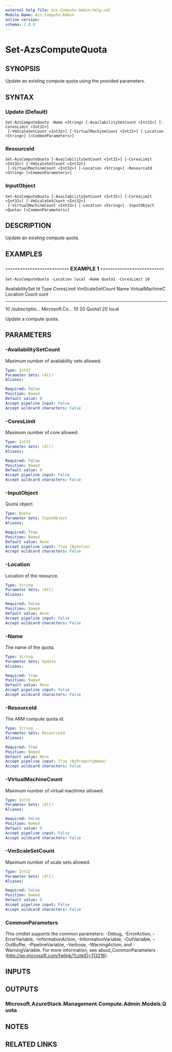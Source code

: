 ```yaml
---
external help file: Azs.Compute.Admin-help.xml
Module Name: Azs.Compute.Admin
online version: 
schema: 2.0.0
---
```


# Set-AzsComputeQuota

## SYNOPSIS
Update an existing compute quota using the provided parameters.

## SYNTAX

### Update (Default)
```
Set-AzsComputeQuota -Name <String> [-AvailabilitySetCount <Int32>] [-CoresLimit <Int32>]
 [-VmScaleSetCount <Int32>] [-VirtualMachineCount <Int32>] [-Location <String>] [<CommonParameters>]
```

### ResourceId
```
Set-AzsComputeQuota [-AvailabilitySetCount <Int32>] [-CoresLimit <Int32>] [-VmScaleSetCount <Int32>]
 [-VirtualMachineCount <Int32>] [-Location <String>] -ResourceId <String> [<CommonParameters>]
```

### InputObject
```
Set-AzsComputeQuota [-AvailabilitySetCount <Int32>] [-CoresLimit <Int32>] [-VmScaleSetCount <Int32>]
 [-VirtualMachineCount <Int32>] [-Location <String>] -InputObject <Quota> [<CommonParameters>]
```

## DESCRIPTION
Update an existing compute quota.

## EXAMPLES

### -------------------------- EXAMPLE 1 --------------------------
```
Set-AzsComputeQuota -Location local -Name Quota1 -CoresLimit 10
```

AvailabilitySet Id              Type            CoresLimit      VmScaleSetCount Name            VirtualMachineC Location
Count                                                                                           ount
--------------- --              ----            ----------      --------------- ----            --------------- --------
10              /subscriptio...
Microsoft.Co...
10              20              Quota1          20              local

Update a compute quota.

## PARAMETERS

### -AvailabilitySetCount
Maximum number of availability sets allowed.

```yaml
Type: Int32
Parameter Sets: (All)
Aliases: 

Required: False
Position: Named
Default value: 0
Accept pipeline input: False
Accept wildcard characters: False
```

### -CoresLimit
Maximum number of core allowed.

```yaml
Type: Int32
Parameter Sets: (All)
Aliases: 

Required: False
Position: Named
Default value: 0
Accept pipeline input: False
Accept wildcard characters: False
```

### -InputObject
Quota object.

```yaml
Type: Quota
Parameter Sets: InputObject
Aliases: 

Required: True
Position: Named
Default value: None
Accept pipeline input: True (ByValue)
Accept wildcard characters: False
```

### -Location
Location of the resource.

```yaml
Type: String
Parameter Sets: (All)
Aliases: 

Required: False
Position: Named
Default value: None
Accept pipeline input: False
Accept wildcard characters: False
```

### -Name
The name of the quota.

```yaml
Type: String
Parameter Sets: Update
Aliases: 

Required: True
Position: Named
Default value: None
Accept pipeline input: False
Accept wildcard characters: False
```

### -ResourceId
The ARM compute quota id.

```yaml
Type: String
Parameter Sets: ResourceId
Aliases: 

Required: True
Position: Named
Default value: None
Accept pipeline input: True (ByPropertyName)
Accept wildcard characters: False
```

### -VirtualMachineCount
Maximum number of virtual machines allowed.

```yaml
Type: Int32
Parameter Sets: (All)
Aliases: 

Required: False
Position: Named
Default value: 0
Accept pipeline input: False
Accept wildcard characters: False
```

### -VmScaleSetCount
Maximum number of scale sets allowed.

```yaml
Type: Int32
Parameter Sets: (All)
Aliases: 

Required: False
Position: Named
Default value: 0
Accept pipeline input: False
Accept wildcard characters: False
```

### CommonParameters
This cmdlet supports the common parameters: -Debug, -ErrorAction, -ErrorVariable, -InformationAction, -InformationVariable, -OutVariable, -OutBuffer, -PipelineVariable, -Verbose, -WarningAction, and -WarningVariable. For more information, see about_CommonParameters (http://go.microsoft.com/fwlink/?LinkID=113216).

## INPUTS

## OUTPUTS

### Microsoft.AzureStack.Management.Compute.Admin.Models.Quota

## NOTES

## RELATED LINKS

